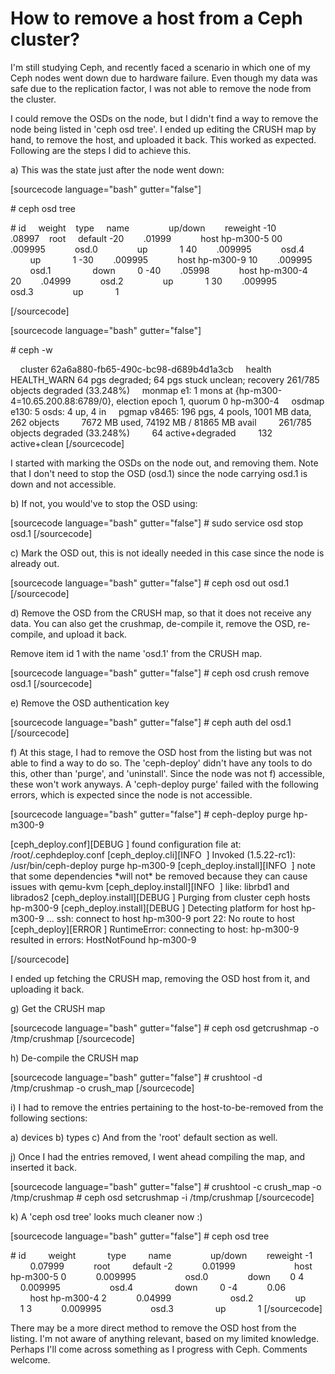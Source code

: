 # How to remove a host from a Ceph cluster?

<!--more-->
I'm still studying Ceph, and recently faced a scenario in which one of my Ceph nodes went down due to hardware failure. Even though my data was safe due to the replication factor, I was not able to remove the node from the cluster.

I could remove the OSDs on the node, but I didn't find a way to remove the node being listed in 'ceph osd tree'. I ended up editing the CRUSH map by hand, to remove the host, and uploaded it back. This worked as expected. Following are the steps I did to achieve this.

a) This was the state just after the node went down:

\[sourcecode language="bash" gutter="false"\]

\# ceph osd tree

\# id     weight    type     name                up/down        reweight -10        .08997    root     default -20        .01999            host hp-m300-5 00        .009995            osd.0                up             1 40        .009995            osd.4                up             1 -30        .009995            host hp-m300-9 10        .009995            osd.1                 down         0 -40        .05998            host hp-m300-4 20        .04999            osd.2                up             1 30        .009995            osd.3                up             1

\[/sourcecode\]

\[sourcecode language="bash" gutter="false"\]

\# ceph -w

    cluster 62a6a880-fb65-490c-bc98-d689b4d1a3cb     health HEALTH\_WARN 64 pgs degraded; 64 pgs stuck unclean; recovery 261/785 objects degraded (33.248%)     monmap e1: 1 mons at {hp-m300-4=10.65.200.88:6789/0}, election epoch 1, quorum 0 hp-m300-4     osdmap e130: 5 osds: 4 up, 4 in     pgmap v8465: 196 pgs, 4 pools, 1001 MB data, 262 objects         7672 MB used, 74192 MB / 81865 MB avail         261/785 objects degraded (33.248%)         64 active+degraded         132 active+clean \[/sourcecode\]

I started with marking the OSDs on the node out, and removing them. Note that I don't need to stop the OSD (osd.1) since the node carrying osd.1 is down and not accessible.

b) If not, you would've to stop the OSD using:

\[sourcecode language="bash" gutter="false"\] # sudo service osd stop osd.1 \[/sourcecode\]

c) Mark the OSD out, this is not ideally needed in this case since the node is already out.

\[sourcecode language="bash" gutter="false"\] # ceph osd out osd.1 \[/sourcecode\]

d) Remove the OSD from the CRUSH map, so that it does not receive any data. You can also get the crushmap, de-compile it, remove the OSD, re-compile, and upload it back.

Remove item id 1 with the name 'osd.1' from the CRUSH map.

\[sourcecode language="bash" gutter="false"\] # ceph osd crush remove osd.1 \[/sourcecode\]

e) Remove the OSD authentication key

\[sourcecode language="bash" gutter="false"\] # ceph auth del osd.1 \[/sourcecode\]

f) At this stage, I had to remove the OSD host from the listing but was not able to find a way to do so. The 'ceph-deploy' didn't have any tools to do this, other than 'purge', and 'uninstall'. Since the node was not f) accessible, these won't work anyways. A 'ceph-deploy purge' failed with the following errors, which is expected since the node is not accessible.

\[sourcecode language="bash" gutter="false"\] # ceph-deploy purge hp-m300-9

\[ceph\_deploy.conf\]\[DEBUG \] found configuration file at: /root/.cephdeploy.conf \[ceph\_deploy.cli\]\[INFO  \] Invoked (1.5.22-rc1): /usr/bin/ceph-deploy purge hp-m300-9 \[ceph\_deploy.install\]\[INFO  \] note that some dependencies \*will not\* be removed because they can cause issues with qemu-kvm \[ceph\_deploy.install\]\[INFO  \] like: librbd1 and librados2 \[ceph\_deploy.install\]\[DEBUG \] Purging from cluster ceph hosts hp-m300-9 \[ceph\_deploy.install\]\[DEBUG \] Detecting platform for host hp-m300-9 ... ssh: connect to host hp-m300-9 port 22: No route to host \[ceph\_deploy\]\[ERROR \] RuntimeError: connecting to host: hp-m300-9 resulted in errors: HostNotFound hp-m300-9

\[/sourcecode\]

I ended up fetching the CRUSH map, removing the OSD host from it, and uploading it back.

g) Get the CRUSH map

\[sourcecode language="bash" gutter="false"\] # ceph osd getcrushmap -o /tmp/crushmap \[/sourcecode\]

h) De-compile the CRUSH map

\[sourcecode language="bash" gutter="false"\] # crushtool -d /tmp/crushmap -o crush\_map \[/sourcecode\]

i) I had to remove the entries pertaining to the host-to-be-removed from the following sections:

a) devices b) types c) And from the 'root' default section as well.

j) Once I had the entries removed, I went ahead compiling the map, and inserted it back.

\[sourcecode language="bash" gutter="false"\] # crushtool -c crush\_map -o /tmp/crushmap # ceph osd setcrushmap -i /tmp/crushmap \[/sourcecode\]

k) A 'ceph osd tree' looks much cleaner now :)

\[sourcecode language="bash" gutter="false"\] # ceph osd tree

\# id         weight             type         name                up/down        reweight -1             0.07999            root         default -2            0.01999                        host hp-m300-5 0            0.009995                    osd.0                down        0 4            0.009995                    osd.4                 down         0 -4            0.06                        host hp-m300-4 2            0.04999                        osd.2                 up             1 3            0.009995                    osd.3                 up             1 \[/sourcecode\]

There may be a more direct method to remove the OSD host from the listing. I'm not aware of anything relevant, based on my limited knowledge. Perhaps I'll come across something as I progress with Ceph. Comments welcome.

